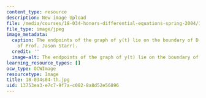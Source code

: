 ```yaml
---
content_type: resource
description: New image Upload
file: /media/courses/18-034-honors-differential-equations-spring-2004/13753ea3e7c79f7ac0828a8d52e56896_18-034s04-th.jpg
file_type: image/jpeg
image_metadata:
  caption: The endpoints of the graph of y(t) lie on the boundary of D. (Image courtesy
    of Prof. Jason Starr).
  credit: ''
  image-alt: The endpoints of the graph of y(t) lie on the boundary of D.
learning_resource_types: []
ocw_type: OCWImage
resourcetype: Image
title: 18-034s04-th.jpg
uid: 13753ea3-e7c7-9f7a-c082-8a8d52e56896
---
```

